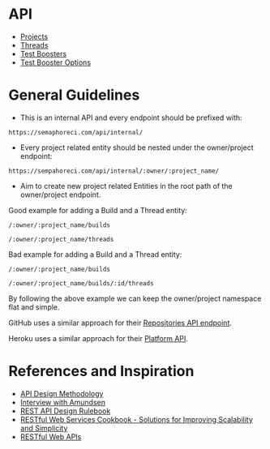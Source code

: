 # API

- [Projects](projects.md)
- [Threads](threads.md)
- [Test Boosters](test_boosters.md)
- [Test Booster Options](test_booster_options.md)

# General Guidelines

- This is an internal API and every endpoint should be prefixed with:

```
https://semaphoreci.com/api/internal/
```

- Every project related entity should be nested under the owner/project endpoint:

```
https://sempahoreci.com/api/internal/:owner/:project_name/
```

- Aim to create new project related Entities in the root path of
the owner/project endpoint.

Good example for adding a Build and a Thread entity:

```
/:owner/:project_name/builds
```

```
/:owner/:project_name/threads
```

Bad example for adding a Build and a Thread entity:

```
/:owner/:project_name/builds
```

```
/:owner/:project_name/builds/:id/threads
```

By following the above example we can keep the owner/project namespace flat and
simple.

GitHub uses a similar approach for their [Repositories API endpoint](https://developer.github.com/v3/repos/).

Heroku uses a similar approach for their [Platform API](https://devcenter.heroku.com/articles/platform-api-reference).

# References and Inspiration

- [API Design Methodology](http://www.infoq.com/presentations/api-design-methodology)
- [Interview with Amundsen](http://www.infoq.com/interviews/amundsen-api)
- [REST API Design Rulebook](http://shop.oreilly.com/product/0636920021575.do)
- [RESTful Web Services Cookbook - Solutions for Improving Scalability and Simplicity](http://shop.oreilly.com/product/9780596801694.do)
- [RESTful Web APIs](http://shop.oreilly.com/product/0636920028468.do)
